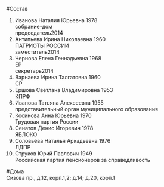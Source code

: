 #Состав  
1. Иванова Наталия Юрьевна 1978  
    собрание-дом  
    председатель2014  
2. Антипьева Ирина Николаевна 1960  
    ПАТРИОТЫ РОССИИ  
    заместитель2014  
3. Чернова Елена Геннадьевна 1968  
    ЕР  
    секретарь2014  
4. Варнаева Ирина Талгатовна 1960  
    СР  
5. Ершова Светлана Владимировна 1953  
    КПРФ  
6. Иванова Татьяна Алексеевна 1955  
    представительный орган муниципального образования  
7. Косинова Анна Юрьевна 1970  
    Трудовая партия России  
8. Сенатов Денис Игоревич 1978  
    ЯБЛОКО  
9. Соловьёва Наталья Аркадьевна 1976  
    ЛДПР  
10. Струков Юрий Павлович 1949  
    Российская партия пенсионеров за справедливость  
  
#Дома  
Сизова пр., д.12, корп.1,2; д.14; д.20, корп.1  
  
